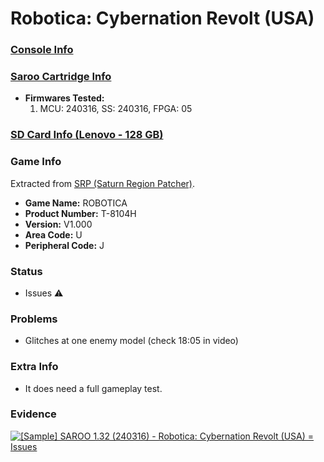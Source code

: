 # Robotica: Cybernation Revolt (USA)

### [Console Info](../../../../Info/Consoles/VA13/README.md)

### [Saroo Cartridge Info](../../../../Info/Cartridges/RetroGameParadiseStore/1.32F/README.md)

- <b>Firmwares Tested:</b>
  1. MCU: 240316, SS: 240316, FPGA: 05

### [SD Card Info (Lenovo - 128 GB)](../../../../Info/SdCards/Lenovo/128GB/README.md)

### Game Info

Extracted from [SRP (Saturn Region Patcher)](https://segaxtreme.net/resources/saturn-region-patcher.81/download).

- <b>Game Name:</b> ROBOTICA
- <b>Product Number:</b> T-8104H
- <b>Version:</b> V1.000
- <b>Area Code:</b> U
- <b>Peripheral Code:</b> J

### Status

- Issues :warning:

### Problems

- Glitches at one enemy model (check 18:05 in video)

### Extra Info

- It does need a full gameplay test.

### Evidence

[![[Sample] SAROO 1.32 (240316) - Robotica: Cybernation Revolt (USA) = Issues](https://img.youtube.com/vi/UW3M737vVqc/0.jpg)](https://www.youtube.com/watch?v=UW3M737vVqc)

